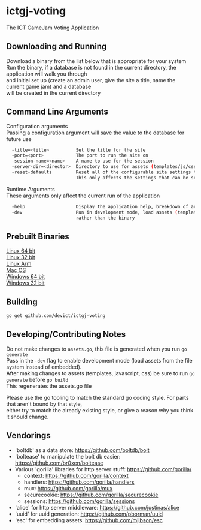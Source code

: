 # ictgj-voting
The ICT GameJam Voting Application

Downloading and Running
----
Download a binary from the list below that is appropriate for your system  
Run the binary, if a database is not found in the current directory, the application will walk you through  
and initial set up (create an admin user, give the site a title, name the current game jam) and a database  
will be created in the current directory  


Command Line Arguments
----

Configuration arguments  
Passing a configuration argument will save the value to the database for future use  
```bash
  -title=<title>          Set the title for the site  
  -port=<port>            The port to run the site on  
  -session-name=<name>    A name to use for the session  
  -server-dir=<director>  Directory to use for assets (templates/js/css)  
  -reset-defaults         Reset all of the configurable site settings to their defaults  
                          This only affects the settings that can be set from the command line  
```

Runtime Arguments  
These arguments only affect the current run of the application  
```bash
  -help                   Display the application help, breakdown of arguments  
  -dev                    Run in development mode, load assets (templates/js/css) from file system  
                          rather than the binary  
```

Prebuilt Binaries
----
[Linux 64 bit](https://br0xen.com/dowload/ictgj-voting/gjvote.linux64 "Linux 64 bit build")  
[Linux 32 bit](https://br0xen.com/download/ictgj-voting/gjvote.linux386 "Linux 32 bit build")  
[Linux Arm](https://br0xen.com/download/ictgj-voting/gjvote.linuxarm "Linux Arm build")  
[Mac OS](https://br0xen.com/download/ictgj-voting/gjvote.darwin64 "Mac OS build")  
[Windows 64 bit](https://br0xen.com/download/ictgj-voting/gjvote.win64 "Windows 64 bit build")  
[Windows 32 bit](https://br0xen.com/download/ictgj-voting/gjvote.win386 "Windows 32 bit build")  


Building
----
```bash
go get github.com/devict/ictgj-voting
```


Developing/Contributing Notes
----
Do not make changes to `assets.go`, this file is generated when you run `go generate`  
Pass in the `-dev` flag to enable development mode (load assets from the file system instead of embedded).  
After making changes to assets (templates, javascript, css) be sure to run `go generate` before `go build`  
This regenerates the assets.go file  

Please use the go tooling to match the standard go coding style. For parts that aren't bound by that style,  
either try to match the already existing style, or give a reason why you think it should change.  


Vendorings
----
* 'boltdb' as a data store: https://github.com/boltdb/bolt
* 'boltease' to manipulate the bolt db easier: https://github.com/br0xen/boltease
* Various 'gorilla' libraries for http server stuff: https://github.com/gorilla/
  * context: https://github.com/gorilla/context
  * handlers: https://github.com/gorilla/handlers
  * mux: https://github.com/gorilla/mux
  * securecookie: https://github.com/gorilla/securecookie
  * sessions: https://github.com/gorilla/sessions
* 'alice' for http server middleware: https://github.com/justinas/alice
* 'uuid' for uuid generation:  https://github.com/pborman/uuid
* 'esc' for embedding assets: https://github.com/mjibson/esc


